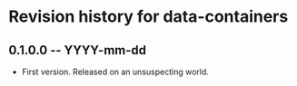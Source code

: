 # Revision history for data-containers

## 0.1.0.0 -- YYYY-mm-dd

* First version. Released on an unsuspecting world.
